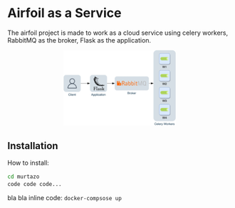# Airfoil as a Service
The airfoil project is made to work as a cloud service using celery workers, RabbitMQ as the broker, Flask as the application.

<div style="text-align:center"><img src="sys.jpg" alt="workflow" width=50% /></div>

## Installation
How to install:
```sh
cd murtazo
code code code...
```

bla bla inline code: `docker-compsose up`



